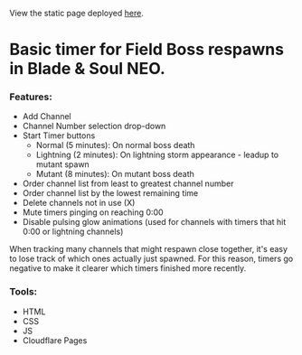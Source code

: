 View the static page deployed [here](https://bnstimer.pages.dev/).

# Basic timer for Field Boss respawns in Blade & Soul NEO.

### Features: 
- Add Channel
- Channel Number selection drop-down
- Start Timer buttons
  - Normal (5 minutes): On normal boss death
  - Lightning (2 minutes): On lightning storm appearance - leadup to mutant spawn
  - Mutant (8 minutes): On mutant boss death
- Order channel list from least to greatest channel number
- Order channel list by the lowest remaining time
- Delete channels not in use (X)
- Mute timers pinging on reaching 0:00
- Disable pulsing glow animations (used for channels with timers that hit 0:00 or lightning channels)

When tracking many channels that might respawn close together, it's easy to lose track of which ones actually just spawned. For this reason, timers go negative to make it clearer which timers finished more recently.

### Tools:
- HTML
- CSS
- JS
- Cloudflare Pages
